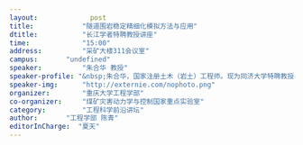 ```yaml
---
layout: 			post
title:       	  "隧道围岩稳定精细化模拟方法与应用"
dtitle:      	  "长江学者特聘教授讲座"
time: 		  	  "15:00"
address:	  	  "采矿大楼311会议室"
campus:	  	  "undefined"
speaker:	   	  "朱合华 教授"
speaker-profile: "&nbsp;朱合华，国家注册土木（岩土）工程师。现为同济大学特聘教授、土木信息技术教育部工程研究中心主任、隧道及地下建筑工程学科负责人、国家973项目首席科学家，曾为教育部长江学者特聘教授和长江学者创新团队计划带头人。"
speaker-img:	  "http://externie.com/nophoto.png"
organizer:		  "重庆大学工程学部"
co-organizer:	  "煤矿灾害动力学与控制国家重点实验室"
category:		  "工程科学前沿讲坛"
author:		  "工程学部 陈青"
editorInCharge:  "夏天"
---
```


